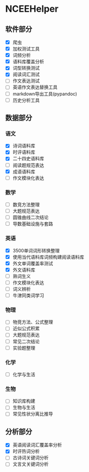 # NCEEHelper

## 软件部分

- [x] 爬虫
- [x] 加权测试工具
- [x] 词频分析
- [x] 语料库覆盖分析
- [x] 词型转换测试
- [x] 阅读词汇测试
- [ ] 作文表达测试
- [ ] 英语作文表达替换工具
- [ ] markdown导出工具(pypandoc)
- [ ] 历史分析工具

## 数据部分

### 语文

- [x] 诗词语料库
- [x] 时评语料库
- [x] 二十四史语料库
- [ ] 阅读题规范表达
- [x] 成语语料库
- [ ] 作文模块化表达

### 数学
- [ ] 数竞方法整理
- [ ] 大题规范表达
- [ ] 圆锥曲线二次结论
- [ ] 导数基础设施与套路

### 英语
- [x] 3500单词词形转换整理
- [x] 使用当代语料库词频构建阅读语料库
- [x] 外文单词覆盖率测试
- [x] 外文语料库
- [ ] 熟词生义
- [ ] 作文模块化表达
- [ ] 词义辨析
- [ ] 牛津同类词学习

### 物理
- [ ] 物竞方法、公式整理
- [ ] 近似公式积累
- [ ] 大题规范表达
- [ ] 常见二次结论
- [ ] 实验题整理

### 化学
- [ ] 化学与生活

### 生物
- [ ] 知识库构建
- [ ] 生物与生活
- [ ] 常见性状分离比推导

## 分析部分
- [x] 英语阅读词汇覆盖率分析
- [x] 时评热词分析
- [ ] 古诗词关键词分析
- [ ] 文言文关键词分析
